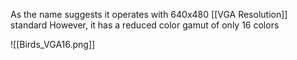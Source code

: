 As the name suggests it operates with 640x480 [[VGA Resolution]] standard
	However, it has a reduced color gamut of only 16 colors

![[Birds_VGA16.png]]
